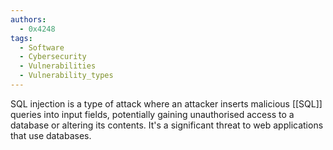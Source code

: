 ```yaml
---
authors:
  - 0x4248
tags:
  - Software
  - Cybersecurity
  - Vulnerabilities
  - Vulnerability_types
---
```

SQL injection is a type of attack where an attacker inserts malicious [[SQL]] queries into input fields, potentially gaining unauthorised access to a database or altering its contents. It's a significant threat to web applications that use databases.